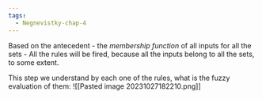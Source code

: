 ```yaml
---
tags:
  - Negnevistky-chap-4
---
```

Based on the antecedent -  the *membership function* of all inputs for all the sets - All the rules will be fired, because all the inputs belong to all the sets, to some extent.

This step we understand by each one of the rules, what is the fuzzy evaluation of them:
![[Pasted image 20231027182210.png]]
